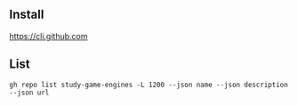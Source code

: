 ## Install

https://cli.github.com

## List

```
gh repo list study-game-engines -L 1200 --json name --json description --json url
```
